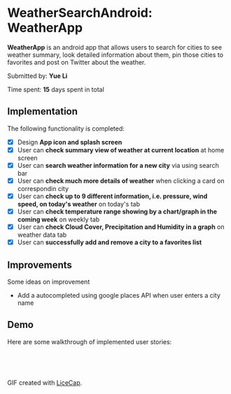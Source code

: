 # WeatherSearchAndroid: WeatherApp

**WeatherApp** is an android app that allows users to search for cities to see weather summary, look detailed information about them, pin those cities to favorites and post on
Twitter about the weather.

Submitted by: **Yue Li**

Time spent: **15** days spent in total

## Implementation

The following functionality is completed:

* [x] Design **App icon and splash screen**
* [x] User can **check summary view of weather at current location** at home screen
* [x] User can **search weather information for a new city** via using search bar
* [x] User can **check much more details of weather** when clicking a card on correspondin city
* [x] User can **check up to 9 different information, i.e. pressure, wind speed, on today's weather** on today's tab
* [x] User can **check temperature range showing by a chart/graph in the coming week** on weekly tab
* [x] User can **check Cloud Cover, Precipitation and Humidity in a graph** on weather data tab
* [x] User can **successfully add and remove a city to a favorites list**

## Improvements

Some ideas on improvement

* Add a autocompleted using google places API when user enters a city name

## Demo

Here are some walkthrough of implemented user stories:

<p float="left">
  <img src='https://github.com/YueLi1996/WeatherSearchAndroid/blob/main/splashscreen.gif' alt='' />
  <img src='https://github.com/YueLi1996/WeatherSearchAndroid/blob/main/detials.gif' alt='' />
 </p>
<img src='https://github.com/YueLi1996/WeatherSearchAndroid/blob/main/twitterinfo.gif' alt='' />
<img src='https://github.com/YueLi1996/WeatherSearchAndroid/blob/main/search.gif' alt='' />
<img src='https://github.com/YueLi1996/WeatherSearchAndroid/blob/main/addremovefav.gif' alt='' />



GIF created with [LiceCap](http://www.cockos.com/licecap/).
